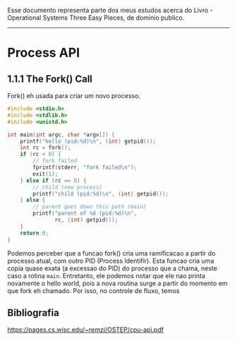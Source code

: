 Esse documento representa parte dos meus estudos acerca do Livro - Operational Systems  Three Easy Pieces, de dominio publico.

---

# Process API
## 1.1.1 The Fork() Call

Fork() eh usada para criar um novo processo. 

```c 
#include <stdio.h>
#include <stdlib.h>
#include <unistd.h>

int main(int argc, char *argv[]) {
    printf("hello (pid:%d)\n", (int) getpid());
    int rc = fork();
    if (rc < 0) {
        // fork failed
        fprintf(stderr, "fork failed\n");
        exit(1);
    } else if (rc == 0) {
        // child (new process)
        printf("child (pid:%d)\n", (int) getpid());
    } else {
        // parent goes down this path (main)
        printf("parent of %d (pid:%d)\n",
               rc, (int) getpid());
    }
    return 0;
}

```

Podemos perceber que a funcao fork() cria uma ramificacao a partir do processo atual, com outro PID (Process Identifir). Esta funcao cria uma copia quase exata (a excessao do PID) do processo que a chama, neste caso a rotina `main`. Entretanto, ele podemos notar que ele nao printa novamente o hello world, pois a nova routina surge a partir do momento em que fork eh chamado. Por isso, no controle de fluxo, temos 




## Bibliografia 

https://pages.cs.wisc.edu/~remzi/OSTEP/cpu-api.pdf
